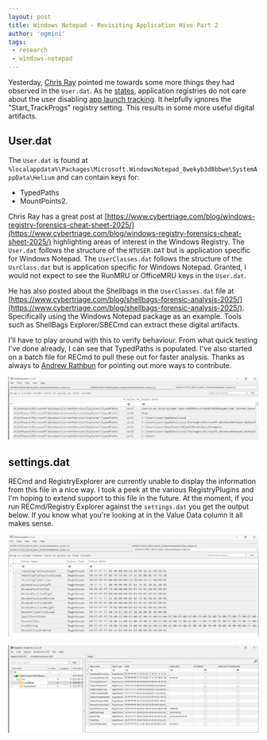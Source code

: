 ```yaml
---
layout: post
title: Windows Notepad - Revisiting Application Hive Part 2
author: 'ogmini'
tags:
 - research
 - windows-notepad 
---
```


Yesterday, [Chris Ray](https://www.linkedin.com/in/chris-ray-88175a21/) pointed me towards some more things they had observed in the `User.dat`. As he [states](https://www.linkedin.com/feed/update/urn:li:activity:7339071510768214016?commentUrn=urn%3Ali%3Acomment%3A%28activity%3A7339071510768214016%2C7339115765557542912%29&dashCommentUrn=urn%3Ali%3Afsd_comment%3A%287339115765557542912%2Curn%3Ali%3Aactivity%3A7339071510768214016%29), application registries do not care about the user disabling [app launch tracking](https://www.elevenforum.com/t/enable-or-disable-app-launch-tracking-in-windows-11.3727/). It helpfully ignores the "Start_TrackProgs" registry setting. This results in some more useful digital artifacts.  

## User.dat 

The `User.dat` is found at `%localappdata%\Packages\Microsoft.WindowsNotepad_8wekyb3d8bbwe\SystemAppData\Helium` and can contain keys for:

- TypedPaths 
- MountPoints2. 

Chris Ray has a great post at [https://www.cybertriage.com/blog/windows-registry-forensics-cheat-sheet-2025/](https://www.cybertriage.com/blog/windows-registry-forensics-cheat-sheet-2025/) highlighting areas of interest in the Windows Registry. The `User.dat` follows the structure of the `NTUSER.DAT` but is application specific for Windows Notepad. The `UserClasses.dat` follows the structure of the `UsrClass.dat` but is application specific for Windows Notepad. Granted, I would not expect to see the RunMRU or OfficeMRU keys in the `User.dat`. 

He has also posted about the Shellbags in the `UserClasses.dat` file at [https://www.cybertriage.com/blog/shellbags-forensic-analysis-2025/](https://www.cybertriage.com/blog/shellbags-forensic-analysis-2025/). Specifically using the Windows Notepad package as an example. Tools such as ShellBags Explorer/SBECmd can extract these digital artifacts. 

I'll have to play around with this to verify behaviour. From what quick testing I've done already, I can see that TypedPaths is populated. I've also started on a batch file for RECmd to pull these out for faster analysis. Thanks as always to [Andrew Rathbun](https://www.linkedin.com/in/andrewrathbun) for pointing out more ways to contribute.  

![TypedPaths](/images/windowsnotepad/typedpaths.png)

## settings.dat

RECmd and RegistryExplorer are currently unable to display the information from this file in a nice way. I took a peek at the various RegistryPlugins and I'm hoping to extend support to this file in the future. At the moment, if you run RECmd/Registry Explorer against the `settings.dat` you get the output below. If you know what you're looking at in the Value Data column it all makes sense.

![RECmd](/images/windowsnotepad/futureregistryplugin.png)

![Registry Explorer](/images/windowsnotepad/futureregistryplugin2.png)